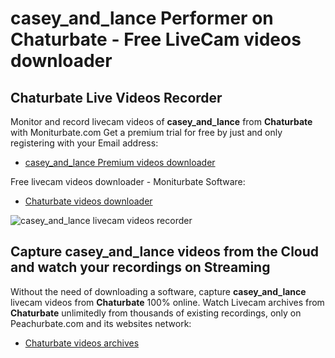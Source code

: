 # casey_and_lance Performer on Chaturbate - Free LiveCam videos downloader

## Chaturbate Live Videos Recorder

Monitor and record livecam videos of **casey_and_lance** from **Chaturbate** with Moniturbate.com
Get a premium trial for free by just and only registering with your Email address:
* [casey_and_lance Premium videos downloader](https://moniturbate.com/request-demo-licence-key.html)

Free livecam videos downloader - Moniturbate Software:
* [Chaturbate videos downloader](https://moniturbate.com/moniturbate-download-software.html)

![casey_and_lance livecam videos recorder](https://peachurnet.com/templates/moniturbate-software.png)


## Capture casey_and_lance videos from the Cloud and watch your recordings on Streaming

Without the need of downloading a software, capture **casey_and_lance** livecam videos from **Chaturbate** 100% online.
Watch Livecam archives from **Chaturbate** unlimitedly from thousands of existing recordings, only on Peachurbate.com and its websites network:
* [Chaturbate videos archives](https://peachurnet.com/)